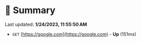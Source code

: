 # 📖 Summary
Last updated: **1/24/2023, 11:55:50 AM**

- `GET` [https://google.com](https://google.com) - **Up** (151ms)
